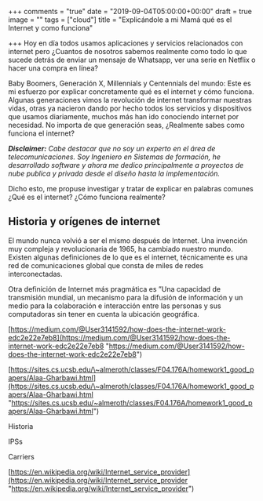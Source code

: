 +++
comments = "true"
date = "2019-09-04T05:00:00+00:00"
draft = true
image = ""
tags = ["cloud"]
title = "Explicándole a mi Mamá qué es el Internet y como funciona"

+++
Hoy en día todos usamos aplicaciones y servicios relacionados con internet pero ¿Cuantos de nosotros sabemos realmente como todo lo que sucede detrás de enviar un mensaje de Whatsapp, ver una serie en Netflix o hacer una compra en línea? 

Baby Boomers, Generación X, Millennials y Centennials del mundo: Este es mi esfuerzo por explicar concretamente qué es el internet y cómo funciona.  Algunas generaciones vimos la revolución de internet transformar nuestras vidas, otras ya nacieron dando por hecho todos los servicios y dispositivos que usamos diariamente, muchos más han ido conociendo internet por necesidad. No importa de que generación seas, ¿Realmente sabes como funciona el internet? 

**_Disclaimer:_** _Cabe destacar que no soy un experto en el área de telecomunicaciones. Soy Ingeniero en Sistemas de formación, he desarrollado software y ahora me dedico principalmente a proyectos de nube publica y privada desde el diseño hasta la implementación._

Dicho esto, me propuse investigar y tratar de explicar en palabras comunes ¿Qué es el internet? ¿Cómo funciona realmente?

## Historia y orígenes de internet

El mundo nunca volvió a ser el mismo después de Internet. Una invención muy compleja y revolucionaria de 1965, ha cambiado nuestro mundo. Existen algunas definiciones de lo que es el internet, técnicamente es una red de comunicaciones global que consta de miles de redes interconectadas.

Otra definición de Internet más pragmática es ”Una capacidad de transmisión mundial, un mecanismo para la difusión de información y un medio para la colaboración e interacción entre las personas y sus computadoras sin tener en cuenta la ubicación geográfica.

[https://medium.com/@User3141592/how-does-the-internet-work-edc2e22e7eb8](https://medium.com/@User3141592/how-does-the-internet-work-edc2e22e7eb8 "https://medium.com/@User3141592/how-does-the-internet-work-edc2e22e7eb8")

[https://sites.cs.ucsb.edu/\~almeroth/classes/F04.176A/homework1_good_papers/Alaa-Gharbawi.html](https://sites.cs.ucsb.edu/\~almeroth/classes/F04.176A/homework1_good_papers/Alaa-Gharbawi.html "https://sites.cs.ucsb.edu/~almeroth/classes/F04.176A/homework1_good_papers/Alaa-Gharbawi.html")

Historia

IPSs

Carriers

[https://en.wikipedia.org/wiki/Internet_service_provider](https://en.wikipedia.org/wiki/Internet_service_provider "https://en.wikipedia.org/wiki/Internet_service_provider")